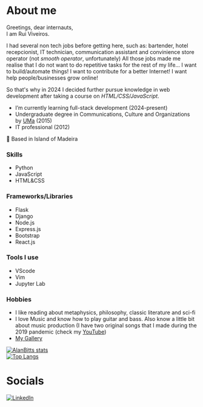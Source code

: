 # About me 
Greetings, dear internauts,  
I am Rui Viveiros.

I had several non tech jobs before getting here, such as: bartender, hotel recepcionist, IT technician, communication assistant and convinience store operator (not _smooth operator_, unfortunately)
All those jobs made me realise that I do not want to do repetitive tasks for the rest of my life... I want to build/automate things! I want to contribute for a better Internet! I want help people/businesses grow online!

So that's why in 2024 I decided further pursue knowledge in web development after taking a course on _HTML/CSS/JavaScript_.  

- I’m currently learning full-stack development (2024-present)
- Undergraduate degree in Communications, Culture and Organizations by [UMa](https://www.uma.pt/en/) (2015)
- IT professional (2012)

📍 Based in Island of Madeira

### Skills
- Python
- JavaScript
- HTML&CSS

### Frameworks/Libraries
- Flask
- Django
- Node.js
- Express.js
- Bootstrap
- React.js

### Tools I use
- VScode
- Vim
- Jupyter Lab

### Hobbies 
- I like reading about metaphysics, philosophy, classic literature and sci-fi
- I love Music and know how to play guitar and bass. Also know a little bit about music production (I have two original songs that I made during the 2019 pandemic (check my [YouTube](https://www.youtube.com/@alanbitts))
- [My Gallery](https://alanbitts-gallery.netlify.app/)

[![AlanBitts stats](https://github-readme-stats.vercel.app/api?username=AlanBitts&show_icons=true&theme=monokai&hide_rank=true&hide_title=true)](https://github.com/AlanBitts?tab=repositories)  
[![Top Langs](https://github-readme-stats.vercel.app/api/top-langs/?username=AlanBitts&theme=monokai&hide_title=true&layout=pie&card_width=310)](https://github.com/AlanBitts?tab=repositories)

# Socials
[![LinkedIn](https://skillicons.dev/icons?i=linkedin)](https://www.linkedin.com/in/alanbitts/) 

<!---
AlanBitts/AlanBitts is a ✨ special ✨ repository because its `README.md` (this file) appears on your GitHub profile.
You can click the Preview link to take a look at your changes.
--->
